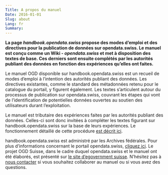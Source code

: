 ```yaml
---
Title: A propos du manuel
Date: 2016-01-01
Slug: about
Lang: fr
Summary:
---
```


**La page _handbook.opendata.swiss_ propose des modes d’emploi et des directives pour la publication de données sur opendata.swiss. Le manuel est conçu comme un Wiki - _opendata.swiss_ et met à disposition des textes de base. Ces derniers sont ensuite complétés par les autorités publiant des données en fonction des expériences qu’elles ont faites.**

Le manuel OGD disponible sur handbook.opendata.swiss est un recueil de modes d’emploi à l’intention des autorités publiant des données. Les directives existantes, comme le standard des métadonnées retenu pour le catalogue du portail, y figurent également. Les textes s’articulent autour du processus de publication sur opendata.swiss, couvrant les étapes qui vont de l’identification de potentielles données ouvertes au soutien des utilisateurs durant l’exploitation.

Le manuel est tributaire des expériences faites par les autorités publiant des données. Celles-ci sont donc invitées à compléter les textes figurant sur handbook.opendata.swiss sur la base de leurs expériences. Le fonctionnement détaillé de cette procédure [est décrit ici](/fr/pages/contribute).

handbook.opendata.swiss est administré par les Archives fédérales. Pour plus d’informations concernant le portail opendata.swiss, [cliquez ici](https://opendata.swiss/fr/about/). Le projet OGD Suisse, dans le cadre duquel opendata.swiss et le manuel ont été élaborés, est présenté sur [le site d’egovernment suisse](https://www.egovernment.ch/fr/umsetzung/e-government-schweiz-2008-2015/open-government-data-schweiz/). N’hésitez pas à [nous contacter](mailto:opendata@bar.admin.ch) si vous souhaitez collaborer au manuel ou si vous avez des questions.
